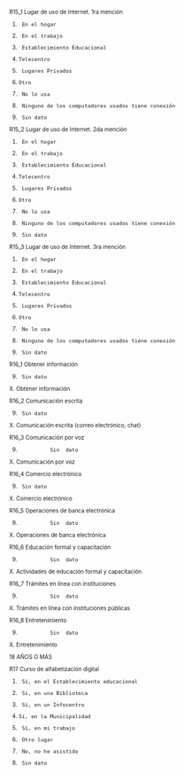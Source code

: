 <font size="0.5">

R15_1    Lugar   de   uso   de   Internet.   1ra   mención

1.      En el hogar
2.      En el trabajo
3.      Establecimiento Educacional
4.     Telecentro
5.      Lugares Privados
6.     Otro
7.      No lo usa
8.      Ninguno de los computadores usados tiene conexión
9.      Sin dato

R15_2    Lugar   de   uso   de   Internet.   2da   mención

1.      En el hogar
2.      En el trabajo
3.      Establecimiento Educacional
4.     Telecentro
5.      Lugares Privados
6.     Otro
7.      No lo usa
8.      Ninguno de los computadores usados tiene conexión
9.      Sin dato

R15_3    Lugar   de   uso   de   Internet.   3ra   mención

1.      En el hogar
2.      En el trabajo
3.      Establecimiento Educacional
4.     Telecentro
5.      Lugares Privados
6.     Otro
7.      No lo usa
8.      Ninguno de los computadores usados tiene conexión
9.      Sin dato

R16_1          Obtener         información

9.      Sin dato
X.        Obtener información

R16_2           Comunicación          escrita

9.      Sin dato
X.       Comunicación escrita (correo electrónico, chat)

R16_3       Comunicación      por      voz

9.               Sin  dato
X.       Comunicación por voz

R16_4          Comercio         electrónico

9.      Sin dato
X.       Comercio electrónico

R16_5      Operaciones     de     banca     electrónica

9.               Sin  dato
X.        Operaciones de banca electrónica

R16_6      Educación     formal     y     capacitación

9.               Sin  dato
X.       Actividades de educación formal y capacitación

R16_7     Trámites    en    línea    con    instituciones   

9.               Sin  dato
X.       Trámites en línea con instituciones públicas

R16_8                  Entretenimiento

9.               Sin  dato
X.        Entretenimiento

18 AÑOS O MÁS

R17 Curso de alfabetización digital

1.      Sí, en el Establecimiento educacional
2.      Sí, en una Biblioteca
3.      Sí, en un Infocentro
4.     Sí, en la Municipalidad
5.      Sí, en mi trabajo
6.      Otro lugar
7.      No, no he asistido
9.      Sin dato

</font>
